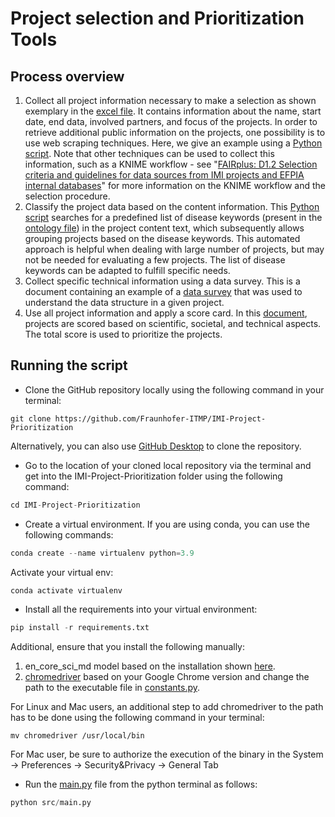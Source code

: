 # Project selection and Prioritization Tools 

## Process overview
1. Collect all project information necessary to make a selection as shown exemplary in the [excel file](data/IMI2_Projects_Abstracts.xlsx). It contains information about the name, start date, end data, involved partners, and focus of the projects. In order to retrieve additional public information on the projects, one possibility is to use web scraping techniques. Here, we give an example using a [Python script](src/scrapper.py). Note that other techniques can be used to collect this information, such as a KNIME workflow - see "[FAIRplus: D1.2 Selection criteria and guidelines for data sources from IMI projects and EFPIA internal databases](https://zenodo.org/record/3596024)" for more information on the KNIME workflow and the selection procedure.
2. Classify the project data based on the content information. This [Python script](src/fair_vocab_mapping.py) searches for a predefined list of disease keywords (present in the [ontology file](data/fair_ontology)) in the project content text, which subsequently allows grouping projects based on the disease keywords. This automated approach is helpful when dealing with large number of projects, but may not be needed for evaluating a few projects. The list of disease keywords can be adapted to fulfill specific needs.
3. Collect specific technical information using a data survey. This is a document containing an example of a [data survey](https://zenodo.org/record/3274230#.YbNVK7nMJgA) that was used to understand the data structure in a given project.
4. Use all project information and apply a score card. In this [document](https://zenodo.org/record/3596024#.YbNVQLnMJgA), projects are scored based on scientific, societal, and technical aspects. The total score is used to prioritize the projects. 


## Running the script
- Clone the GitHub repository locally using the following command in your terminal:
```
git clone https://github.com/Fraunhofer-ITMP/IMI-Project-Prioritization
```
Alternatively, you can also use [GitHub Desktop](https://desktop.github.com/) to clone the repository.

- Go to the location of your cloned local repository via the terminal and get into the IMI-Project-Prioritization folder using the following command:
```python
cd IMI-Project-Prioritization
```
-  Create a virtual environment. If you are using conda, you can use the following commands:
```python
conda create --name virtualenv python=3.9
```
Activate your virtual env:
```python
conda activate virtualenv
```
- Install all the requirements into your virtual environment:
```python
pip install -r requirements.txt
```
Additional, ensure that you install the following manually:
1. en_core_sci_md model based on the installation shown [here](https://github.com/allenai/scispacy).
1. [chromedriver](https://chromedriver.chromium.org/downloads) based on your Google Chrome version and change the path to the executable file in [constants.py](src/constants.py).

For Linux and Mac users, an additional step to add chromedriver to the path has to be done using the following command in your terminal:
   ```
   mv chromedriver /usr/local/bin
   ```
For Mac user, be sure to authorize the execution of the binary in the System -> Preferences -> Security&Privacy -> General Tab
- Run the [main.py](src/main.py) file from the python terminal as follows:
```python
python src/main.py
```

